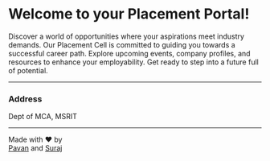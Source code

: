 # Welcome to your Placement Portal!

Discover a world of opportunities where your aspirations meet industry demands. Our Placement Cell is committed to guiding you towards a successful career path. Explore upcoming events, company profiles, and resources to enhance your employability. Get ready to step into a future full of potential.

---

### Address  
Dept of MCA, MSRIT

---

Made with &hearts; by  
[Pavan](https://github.com/Ucitachi/) and [Suraj](https://github.com/surajgowda)
